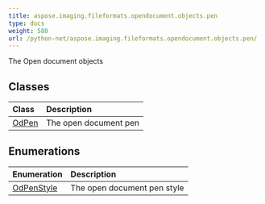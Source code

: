 ```yaml
---
title: aspose.imaging.fileformats.opendocument.objects.pen
type: docs
weight: 580
url: /python-net/aspose.imaging.fileformats.opendocument.objects.pen/
---
```



The Open document objects

## **Classes**
|**Class**|**Description**|
| :- | :- |
|[OdPen](/imaging/python-net/aspose.imaging.fileformats.opendocument.objects.pen/odpen/)|The open document pen|
## **Enumerations**
|**Enumeration**|**Description**|
| :- | :- |
|[OdPenStyle](/imaging/python-net/aspose.imaging.fileformats.opendocument.objects.pen/odpenstyle/)|The open document pen style|
